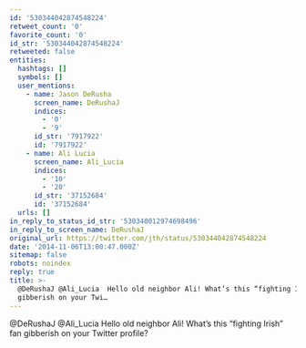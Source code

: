 ```yaml
---
id: '530344042874548224'
retweet_count: '0'
favorite_count: '0'
id_str: '530344042874548224'
retweeted: false
entities:
  hashtags: []
  symbols: []
  user_mentions:
    - name: Jason DeRusha
      screen_name: DeRushaJ
      indices:
        - '0'
        - '9'
      id_str: '7917922'
      id: '7917922'
    - name: Ali Lucia
      screen_name: Ali_Lucia
      indices:
        - '10'
        - '20'
      id_str: '37152684'
      id: '37152684'
  urls: []
in_reply_to_status_id_str: '530340012974698496'
in_reply_to_screen_name: DeRushaJ
original_url: https://twitter.com/jth/status/530344042874548224
date: '2014-11-06T13:00:47.000Z'
sitemap: false
robots: noindex
reply: true
title: >-
  @DeRushaJ @Ali_Lucia  Hello old neighbor Ali! What’s this “fighting Irish” fan
  gibberish on your Twi…
---
```


@DeRushaJ @Ali_Lucia  Hello old neighbor Ali! What’s this “fighting Irish” fan gibberish on your Twitter profile?